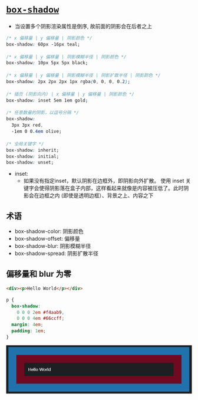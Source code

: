 # [`box-shadow`](/)

* 当设置多个阴影渲染属性是倒序, 故前面的阴影会在后者之上

```css
/* x 偏移量 | y 偏移量 | 阴影颜色 */
box-shadow: 60px -16px teal;

/* x 偏移量 | y 偏移量 | 阴影模糊半径 | 阴影颜色 */
box-shadow: 10px 5px 5px black;

/* x 偏移量 | y 偏移量 | 阴影模糊半径 | 阴影扩散半径 | 阴影颜色 */
box-shadow: 2px 2px 2px 1px rgba(0, 0, 0, 0.2);

/* 插页 (阴影向内) | x 偏移量 | y 偏移量 | 阴影颜色 */
box-shadow: inset 5em 1em gold;

/* 任意数量的阴影，以逗号分隔 */
box-shadow:
  3px 3px red,
  -1em 0 0.4em olive;

/* 全局关键字 */
box-shadow: inherit;
box-shadow: initial;
box-shadow: unset;
```

* inset:
  * 如果没有指定inset，默认阴影在边框外，即阴影向外扩散。 使用 inset 关键字会使得阴影落在盒子内部，这样看起来就像是内容被压低了。此时阴影会在边框之内 (即使是透明边框）、背景之上、内容之下

## 术语

* box-shadow-color: 阴影颜色
* box-shadow-offset: 偏移量
* box-shadow-blur: 阴影模糊半径
* box-shadow-spread: 阴影扩散半径

## 偏移量和 blur 为零

```html
<div><p>Hello World</p></div>
```

```css
p {
  box-shadow:
    0 0 0 2em #f4aab9,
    0 0 0 4em #66ccff;
  margin: 4em;
  padding: 1em;
}

```

![](./__assets__/box-shadow-2024-01-12-09-57-22.png)
